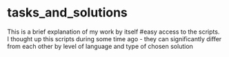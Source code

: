 # tasks_and_solutions
This is a brief explanation of my work by itself #easy access to the scripts.</br>
I thought up this scripts during some time ago - they can significantly differ from each other by level of language and type of chosen solution
